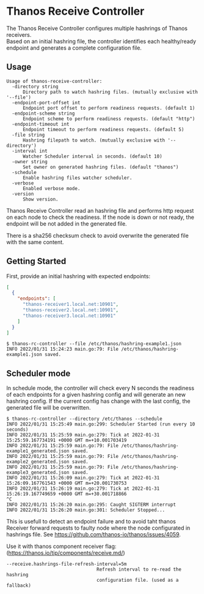 # Thanos Receive Controller

The Thanos Receive Controller configures multiple hashrings of Thanos receivers.  
Based on an initial hashring file, the controller identifies each healthy/ready endpoint and generates a complete configuration file.

## Usage

```shell
Usage of thanos-receive-controller:
  -directory string
      Directory path to watch hashring files. (mutually exclusive with '--file')
  -endpoint-port-offset int
      Endpoint port offset to perform readiness requests. (default 1)
  -endpoint-scheme string
      Endpoint scheme to perform readiness requests. (default "http")
  -endpoint-timeout int
      Endpoint timeout to perform readiness requests. (default 5)
  -file string
      Hashring filepath to watch. (mutually exclusive with '--directory')
  -interval int
      Watcher Scheduler interval in seconds. (default 10)
  -owner string
      Set owner on generated hashring files. (default "thanos")
  -schedule
      Enable hashring files watcher scheduler.
  -verbose
      Enabled verbose mode.
  -version
      Show version.
```

Thanos Receive Controller read an hashring file and performs http request on each node to check the readiness.
If the node is down or not ready, the endpoint will be not added in the generated file.

There is a sha256 checksum check to avoid overwrite the generated file with the same content.

## Getting Started

First, provide an initial hashring with expected endpoints:

```json
[
  {
    "endpoints": [
      "thanos-receiver1.local.net:10901",
      "thanos-receiver2.local.net:10901",
      "thanos-receiver3.local.net:10901"
    ]
  }
]
```

```shell
$ thanos-rc-controller --file /etc/thanos/hashring-example1.json
INFO 2022/01/31 15:24:23 main.go:79: File /etc/thanos/hashring-example1.json saved.
```

## Scheduler mode

In schedule mode, the controller will check every N seconds the readiness of each endpoints for a given hashring config and will generate an new hashring config.
If the current config has change with the last config, the generated file will be overwritten.

```shell
$ thanos-rc-controller --directory /etc/thanos --schedule
INFO 2022/01/31 15:25:49 main.go:299: Scheduler Started (run every 10 seconds)
INFO 2022/01/31 15:25:59 main.go:279: Tick at 2022-01-31 15:25:59.167734191 +0000 GMT m=+10.001703419
INFO 2022/01/31 15:25:59 main.go:79: File /etc/thanos/hashring-example1_generated.json saved.
INFO 2022/01/31 15:25:59 main.go:79: File /etc/thanos/hashring-example2_generated.json saved.
INFO 2022/01/31 15:25:59 main.go:79: File /etc/thanos/hashring-example3_generated.json saved.
INFO 2022/01/31 15:26:09 main.go:279: Tick at 2022-01-31 15:26:09.167761543 +0000 GMT m=+20.001730753
INFO 2022/01/31 15:26:19 main.go:279: Tick at 2022-01-31 15:26:19.167749659 +0000 GMT m=+30.001718866
^C
INFO 2022/01/31 15:26:20 main.go:295: Caught SIGTERM interrupt
INFO 2022/01/31 15:26:20 main.go:301: Scheduler Stopped...
```

This is usefull to detect an endpoint failure and to avoid taht thanos Receiver forward requests to faulty node where the node configurated in hashrings file. See https://github.com/thanos-io/thanos/issues/4059.

Use it with thanos component receiver flag: (https://thanos.io/tip/components/receive.md/)
```
--receive.hashrings-file-refresh-interval=5m
                                 Refresh interval to re-read the hashring
                                 configuration file. (used as a fallback)
```
